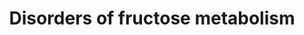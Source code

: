 ---
annotations:
- id: DOID:0111680
  parent: genetic disease
  type: Disease Ontology
  value: essential fructosuria
- id: PW:0002099
  parent: disease pathway
  type: Pathway Ontology
  value: inborn error of fructose metabolism pathway
- id: PW:0000005
  parent: classic metabolic pathway
  type: Pathway Ontology
  value: carbohydrate metabolic pathway
- id: DOID:10584
  type: Disease Ontology
  value: retinitis pigmentosa
- id: DOID:5212
  parent: genetic disease
  type: Disease Ontology
  value: congenital disorder of glycosylation
- id: DOID:9869
  parent: genetic disease
  type: Disease Ontology
  value: hereditary fructose intolerance syndrome
- id: DOID:0111626
  parent: genetic disease
  type: Disease Ontology
  value: D-glyceric aciduria
- id: DOID:5204
  parent: genetic disease
  type: Disease Ontology
  value: fructose-1,6-bisphosphatase deficiency
authors:
- EnzoChiaradia
- SamDrabbe
- Egonw
- Larsgw
description: Fructose is converted into fructose-1-phosphate, this reaction is facilitated
  by fructokinase (also called ketohexokinase)(encoded by KHK). Connected to this
  reaction is the metabolic disease "essential fructosuria" which causes a deficiency
  in fructokinase. After this fructose-1-phosphate is converted into glyceraldehyde
  and dihydroxyacetone-phosphate, this is facilitated by aldolase B (encoded by ALDOB).
  connected to this reaction is the metabolic disease "hereditary fructose intolerance",
  which is the result of the absence of aldolase B. The glyceraldehyde produced from
  this reaction will be converted into D-glycerate through the activity of Aldehyde
  dehydrogenase 1 family, member A1 or ALDH1A1 (encoded by the ALDH1A1 gene). The
  D-glycerate will be converted (according to the book) into 2-Phosphoglyceric acid
  through the activity of Glycerate kinase (encoded by GLYCTK), connected to this
  reaction is the metabolic disease "glycerate kinase deficiency" which results in
  the accumulation of D-glycerate. The resulting 2-phosphoglyceric acid then goes
  through a series of reactions resulting in pyruvate.  Another entry into this pathway
  is through the conversion of glucose-6-phosphate into fructose-6-phosphate through
  glucose-6-phosphate isomerase (encoded by GPI). The fructose-6-phosphate can be
  converted into fructose-1,6-biphosphate through phosphofructokinase (encoded by
  PFKL). Fructose-1,6-biphosphate can be converted into fructose-6-phosphate by fructose-1,6-biphosphatase,
  connected to this reaction is the metabolic disease "Fructose-1,6-biphosphatase
  deficiency". When going further, the fructose-1,6-biphosphate is converted into
  dihydroxyacetone-phosphate and glyceraldehyde-3-phosphate through the activity of
  aldolase B, this reaction is also affected by hereditary fructose intolerance. The
  glyceraldehyde-3-phosphate is then eventually turned into pyruvate through a series
  of reactions. The dihydroxyacetone-phosphate resulting from the aldolase B involved
  reactions can be converted into glyceraldehyde-3-phosphate through the activity
  of triose-phosphate isomerase (encoded by TPI1). This pathway is based on the fructose
  metabolism pathway (Chapter 18, Figure 18.5) in the book Physicians Guide to the
  Diagnosis, Treatment, and Follow-Up of Inherited Metabolic Diseases (ed. 4) by Nenad
  Blau, Marinus Duran, K Michael Gibson, Carlo Dionisi.(ISBN 3642403360 (978-3642403361))
last-edited: 2023-02-01
organisms:
- Homo sapiens
redirect_from:
- /index.php/Pathway:WP5178
- /instance/WP5178
- /instance/WP5178_rr125327
revision: r125327
schema-jsonld:
- '@context': https://schema.org/
  '@id': https://wikipathways.github.io/pathways/WP5178.html
  '@type': Dataset
  creator:
    '@type': Organization
    name: WikiPathways
  description: Fructose is converted into fructose-1-phosphate, this reaction is facilitated
    by fructokinase (also called ketohexokinase)(encoded by KHK). Connected to this
    reaction is the metabolic disease "essential fructosuria" which causes a deficiency
    in fructokinase. After this fructose-1-phosphate is converted into glyceraldehyde
    and dihydroxyacetone-phosphate, this is facilitated by aldolase B (encoded by
    ALDOB). connected to this reaction is the metabolic disease "hereditary fructose
    intolerance", which is the result of the absence of aldolase B. The glyceraldehyde
    produced from this reaction will be converted into D-glycerate through the activity
    of Aldehyde dehydrogenase 1 family, member A1 or ALDH1A1 (encoded by the ALDH1A1
    gene). The D-glycerate will be converted (according to the book) into 2-Phosphoglyceric
    acid through the activity of Glycerate kinase (encoded by GLYCTK), connected to
    this reaction is the metabolic disease "glycerate kinase deficiency" which results
    in the accumulation of D-glycerate. The resulting 2-phosphoglyceric acid then
    goes through a series of reactions resulting in pyruvate.  Another entry into
    this pathway is through the conversion of glucose-6-phosphate into fructose-6-phosphate
    through glucose-6-phosphate isomerase (encoded by GPI). The fructose-6-phosphate
    can be converted into fructose-1,6-biphosphate through phosphofructokinase (encoded
    by PFKL). Fructose-1,6-biphosphate can be converted into fructose-6-phosphate
    by fructose-1,6-biphosphatase, connected to this reaction is the metabolic disease
    "Fructose-1,6-biphosphatase deficiency". When going further, the fructose-1,6-biphosphate
    is converted into dihydroxyacetone-phosphate and glyceraldehyde-3-phosphate through
    the activity of aldolase B, this reaction is also affected by hereditary fructose
    intolerance. The glyceraldehyde-3-phosphate is then eventually turned into pyruvate
    through a series of reactions. The dihydroxyacetone-phosphate resulting from the
    aldolase B involved reactions can be converted into glyceraldehyde-3-phosphate
    through the activity of triose-phosphate isomerase (encoded by TPI1). This pathway
    is based on the fructose metabolism pathway (Chapter 18, Figure 18.5) in the book
    Physicians Guide to the Diagnosis, Treatment, and Follow-Up of Inherited Metabolic
    Diseases (ed. 4) by Nenad Blau, Marinus Duran, K Michael Gibson, Carlo Dionisi.(ISBN
    3642403360 (978-3642403361))
  keywords:
  - 2-P-Glycerate
  - ALDH1A1
  - ALDOB
  - D-glycerate
  - Dihydroxyacetone-P
  - FBP1
  - Frc-1,6-P2
  - Frc-1-P
  - Frc-6-P
  - Fructose
  - G6PC
  - GLYCTK
  - GPI
  - Glc
  - Glc 6-P
  - Glc-1-P
  - Glc-6-P
  - Glucose
  - Glyceraldehyde
  - Glyceraldehyde-3-P
  - Glycogen
  - HK1
  - KHK
  - PFKL
  - PGM1
  - SLC2A2
  - SLC5A1
  - SORD
  - Sorbitol
  - Sucrose
  - TPI1
  - pyruvate
  license: CC0
  name: Disorders of fructose metabolism
seo: CreativeWork
title: Disorders of fructose metabolism
wpid: WP5178
---
